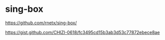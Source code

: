 # sing-box
https://github.com/rnetx/sing-box/

https://gist.github.com/CHIZI-0618/fc3495cd15b3ab3d53c77872ebece8ae
